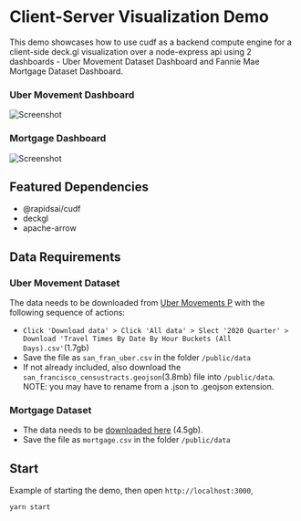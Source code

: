 # Client-Server Visualization Demo
This demo showcases how to use cudf as a backend compute engine for a client-side deck.gl visualization over a node-express api using 2 dashboards - Uber Movement Dataset Dashboard and Fannie Mae Mortgage Dataset Dashboard.

### Uber Movement Dashboard
![Screenshot](./public/images/uber.png)

### Mortgage Dashboard
![Screenshot](./public/images/mortgage.png)


## Featured Dependencies
- @rapidsai/cudf
- deckgl
- apache-arrow

## Data Requirements
### Uber Movement Dataset
The data needs to be downloaded from [Uber Movements P](https://movement.uber.com/explore/san_francisco/travel-times) with the following sequence of actions:
- `Click 'Download data' > Click 'All data' > Slect '2020 Quarter' > Download 'Travel Times By Date By Hour Buckets (All Days).csv'`(1.7gb)
- Save the file as `san_fran_uber.csv` in the folder `/public/data`
- If not already included, also download the `san_francisco_censustracts.geojson`(3.8mb) file into `/public/data`. NOTE: you may have to rename from a .json to .geojson extension.

### Mortgage Dataset
- The data needs to be [downloaded here](https://drive.google.com/u/0/uc?id=1KZBzbw9z-BkyuxfN4HB0u_vKbpaEjDTm&export=download&confirm=t) (4.5gb).
- Save the file as `mortgage.csv` in the folder `/public/data`

## Start
Example of starting the demo, then open `http://localhost:3000`,
```bash
yarn start
```
